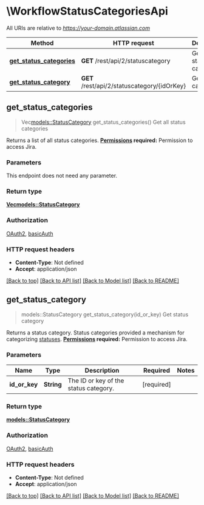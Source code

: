# \WorkflowStatusCategoriesApi

All URIs are relative to *https://your-domain.atlassian.com*

Method | HTTP request | Description
------------- | ------------- | -------------
[**get_status_categories**](WorkflowStatusCategoriesApi.md#get_status_categories) | **GET** /rest/api/2/statuscategory | Get all status categories
[**get_status_category**](WorkflowStatusCategoriesApi.md#get_status_category) | **GET** /rest/api/2/statuscategory/{idOrKey} | Get status category



## get_status_categories

> Vec<models::StatusCategory> get_status_categories()
Get all status categories

Returns a list of all status categories.  **[Permissions](#permissions) required:** Permission to access Jira.

### Parameters

This endpoint does not need any parameter.

### Return type

[**Vec<models::StatusCategory>**](StatusCategory.md)

### Authorization

[OAuth2](../README.md#OAuth2), [basicAuth](../README.md#basicAuth)

### HTTP request headers

- **Content-Type**: Not defined
- **Accept**: application/json

[[Back to top]](#) [[Back to API list]](../README.md#documentation-for-api-endpoints) [[Back to Model list]](../README.md#documentation-for-models) [[Back to README]](../README.md)


## get_status_category

> models::StatusCategory get_status_category(id_or_key)
Get status category

Returns a status category. Status categories provided a mechanism for categorizing [statuses](#api-rest-api-2-status-idOrName-get).  **[Permissions](#permissions) required:** Permission to access Jira.

### Parameters


Name | Type | Description  | Required | Notes
------------- | ------------- | ------------- | ------------- | -------------
**id_or_key** | **String** | The ID or key of the status category. | [required] |

### Return type

[**models::StatusCategory**](StatusCategory.md)

### Authorization

[OAuth2](../README.md#OAuth2), [basicAuth](../README.md#basicAuth)

### HTTP request headers

- **Content-Type**: Not defined
- **Accept**: application/json

[[Back to top]](#) [[Back to API list]](../README.md#documentation-for-api-endpoints) [[Back to Model list]](../README.md#documentation-for-models) [[Back to README]](../README.md)


